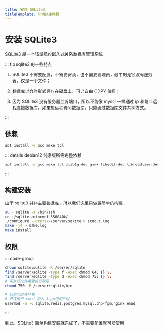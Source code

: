 ```yaml
---
title: 安装 SQLite3
titleTemplate: 环境搭建教程
---
```


# 安装 SQLite3

[SQLite3](https://www.sqlite.org) 是一个轻量级的嵌入式关系数据库管理系统

::: tip sqlite3 的一些特点

1. SQLite3 不需要配置，不需要安装，也不需要管理员，最牛的是它没有服务器，仅是一个文件；

2. 数据库以文件形式保存在磁盘上，可以自由 COPY 使用；

3. 因为 SQLite3 没有服务器监听端口，所以不能像 mysql 一样通过 ip 和端口远程连接数据库。如果想远程访问数据库，只能通过数据库文件共享方式。

:::

## 依赖

```bash
apt install -y gcc make tcl
```

::: details debian12 纯净版所需完整依赖

```bash
apt install -y gcc make tcl zlib1g-dev gawk libedit-dev libreadline-dev
```

:::

## 构建安装

由于 sqlite3 并非主要数据库，所以我们这里只做最简单的构建：

```bash
su - sqlite -s /bin/zsh
cd ~/sqlite-autoconf-3500400/
./configure --prefix=/server/sqlite > stdout.log
make -j4 > make.log
make install
```

## 权限

::: code-group

```bash [部署]
chown sqlite:sqlite -R /server/sqlite
find /server/sqlite -type f -exec chmod 640 {} \;
find /server/sqlite -type d -exec chmod 750 {} \;
# 可执行文件需要执行权限
chmod 750 -R /server/sqlite/bin
```

```bash [开发]
# 权限同部署环境
# 开发用户 emad 加入 lnpp包用户组
usermod -a -G sqlite,redis,postgres,mysql,php-fpm,nginx emad
```

:::

到此，SQLite3 简单构建安装就完成了，不需要配置就可以使用
